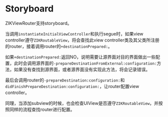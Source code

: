 # Storyboard

ZIKViewRouter支持storyboard。

当调用`instantiateInitialViewController`和执行segue时，如果view controller遵守`ZIKRoutableView`，将会查找此view controller类及其父类所注册的router，接着调用router的`+destinationPrepared:`。

如果`+destinationPrepared:`返回NO，说明需要让源界面对目的界面做出一些配置，此时会调用源界面的`-prepareDestinationFromExternal:configuration:`方法，如果没有查找到源界面，或者源界面没有实现此方法，将会记录错误。

最后会调用router的`-prepareDestination:configuration:`和`didFinishPrepareDestination:configuration:`，让router配置view controller。

同理，当添加subview的时候，也会检查UIView是否遵守`ZIKRoutableView`，并按照同样的流程查找router进行配置。